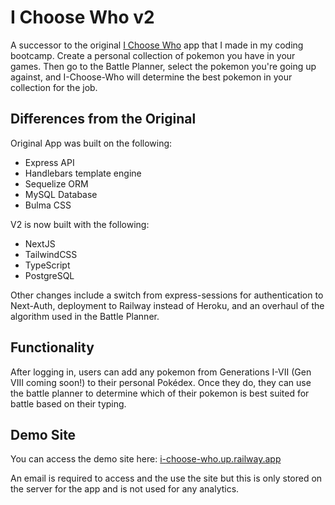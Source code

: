 # I Choose Who v2

A successor to the original [I Choose Who](https://github.com/mdbow22/I-Choose-Who) app that I made in my coding bootcamp. Create a personal collection of pokemon you have in your games. Then go to the Battle Planner, select the pokemon you're going up against, and I-Choose-Who will determine the best pokemon in your collection for the job.

## Differences from the Original

Original App was built on the following:
- Express API
- Handlebars template engine
- Sequelize ORM
- MySQL Database
- Bulma CSS

V2 is now built with the following:
- NextJS
- TailwindCSS
- TypeScript
- PostgreSQL

Other changes include a switch from express-sessions for authentication to Next-Auth, deployment to Railway instead of Heroku, and an overhaul of the algorithm used in the Battle Planner.

## Functionality

After logging in, users can add any pokemon from Generations I-VII (Gen VIII coming soon!) to their personal Pokédex. Once they do, they can use the battle planner to determine which of their pokemon is best suited for battle based on their typing.


## Demo Site

You can access the demo site here: [i-choose-who.up.railway.app](https://i-choose-who.up.railway.app)

An email is required to access and the use the site but this is only stored on the server for the app and is not used for any analytics.